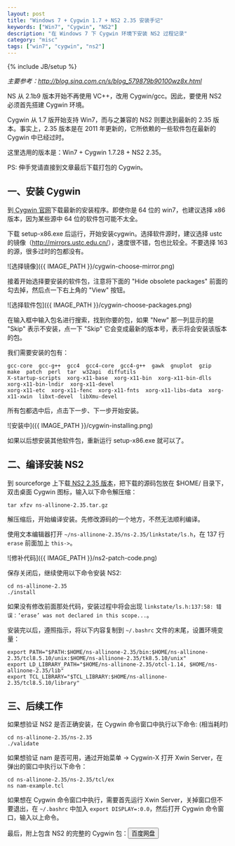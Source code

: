 ```yaml
---
layout: post
title: "Windows 7 + Cygwin 1.7 + NS2 2.35 安装手记"
keywords: ["Win7", "Cygwin", "NS2"]
description: "在 Windows 7 下 Cygwin 环境下安装 NS2 过程记录"
category: "misc"
tags: ["win7", "cygwin", "ns2"]
---
```

{% include JB/setup %}

*主要参考：<http://blog.sina.com.cn/s/blog_579879b90100wz8x.html>*

NS 从 2.1b9 版本开始不再使用 VC++，改用 Cygwin/gcc。因此，要使用 NS2 必须首先搭建 Cygwin 环境。

Cygwin 从 1.7 版开始支持 Win7，而与之兼容的 NS2 则要达到最新的 2.35 版本。事实上，2.35 版本是在 2011 年更新的，它所依赖的一些软件包在最新的 Cygwin 中已经过时。

这里选用的版本是：Win7 + Cygwin 1.7.28 + NS2 2.35。

PS: 伸手党请直接到文章最后下载打包的 Cygwin。


## 一、安装 Cygwin


到[ Cygwin 官网](http://www.cygwin.com/)下载最新的安装程序。即使你是 64 位的 win7，也建议选择 x86 版本，因为某些源中 64 位的软件包可能不太全。

下载 setup-x86.exe 后运行，开始安装cygwin。选择软件源时，建议选择 ustc 的镜像（<http://mirrors.ustc.edu.cn/>），速度很不错，包也比较全。不要选择 163 的源，很多过时的包都没有。

![选择镜像]({{ IMAGE_PATH }}/cygwin-choose-mirror.png)

接着开始选择要安装的软件包，注意将下面的 "Hide obsolete packages" 前面的勾去掉，然后点一下右上角的 "View" 按钮。

![选择软件包]({{ IMAGE_PATH }}/cygwin-choose-packages.png)

在输入框中输入包名进行搜索，找到你要的包，如果 "New" 那一列显示的是 "Skip" 表示不安装，点一下 "Skip" 它会变成最新的版本号，表示将会安装该版本的包。

我们需要安装的包有：

```
gcc-core  gcc-g++  gcc4  gcc4-core  gcc4-g++  gawk  gnuplot  gzip  make  patch  perl  tar  w32api  diffutils
X-startup-scripts  xorg-x11-base  xorg-x11-bin  xorg-x11-bin-dlls  xorg-x11-bin-lndir  xorg-x11-devel
xorg-x11-etc  xorg-x11-fenc  xorg-x11-fnts  xorg-x11-libs-data  xorg-x11-xwin  libxt-devel  libXmu-devel
```

所有包都选中后，点击下一步、下一步开始安装。

![安装中]({{ IMAGE_PATH }}/cygwin-installing.png)

如果以后想安装其他软件包，重新运行 setup-x86.exe 就可以了。

## 二、编译安装 NS2

到 sourceforge 上下载[ NS2 2.35 版本](http://sourceforge.net/projects/nsnam/files/allinone/ns-allinone-2.35/ns-allinone-2.35.tar.gz/download)，把下载的源码包放在 $HOME/ 目录下，双击桌面 Cygwin 图标，输入以下命令解压缩：

```shell
tar xfzv ns-allinone-2.35.tar.gz
```

解压缩后，开始编译安装。先修改源码的一个地方，不然无法顺利编译。

使用文本编辑器打开 `~/ns-allinone-2.35/ns-2.35/linkstate/ls.h`，在 137 行 `erase` 前面加上 `this->`。

![修补代码]({{ IMAGE_PATH }}/ns2-patch-code.png)

保存关闭后，继续使用以下命令安装 NS2:

```shell
cd ns-allinone-2.35
./install
```

如果没有修改前面那处代码，安装过程中将会出现 `linkstate/ls.h:137:58: 错误：‘erase’ was not declared in this scope...`。

安装完以后，遵照指示，将以下内容复制到 `~/.bashrc` 文件的末尾，设置环境变量：

```shell
export PATH="$PATH:$HOME/ns-allinone-2.35/bin:$HOME/ns-allinone-2.35/tcl8.5.10/unix:$HOME/ns-allinone-2.35/tk8.5.10/unix"
export LD_LIBRARY_PATH="$HOME/ns-allinone-2.35/otcl-1.14, $HOME/ns-allinone-2.35/lib"
export TCL_LIBRARY="$TCL_LIBRARY:$HOME/ns-allinone-2.35/tcl8.5.10/library"
```

## 三、后续工作

如果想验证 NS2 是否正确安装，在 Cygwin 命令窗口中执行以下命令: (相当耗时)

```shell
cd ns-allinone-2.35/ns-2.35
./validate
```

如果想验证 nam 是否可用，通过开始菜单 -> Cygwin-X 打开 Xwin Server，在弹出的窗口中执行以下命令：

```shell
cd ns-allinone-2.35/ns-2.35/tcl/ex
ns nam-example.tcl
```

如果想在 Cygwin 命令窗口中执行，需要首先运行 Xwin Server，关掉窗口但不要退出，在 `~/.bashrc` 中加入 `export DISPLAY=:0.0`，然后打开 Cygwin 命令窗口，输入以上命令。

最后，附上包含 NS2 的完整的 Cygwin 包：<a href="http://pan.baidu.com/" title="前往网盘下载" rel="nofollow"><button class="blue"><i class="icon-download-alt"></i> 百度网盘</button></a>
